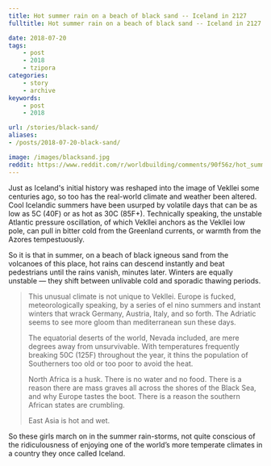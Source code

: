 ```yaml
---
title: Hot summer rain on a beach of black sand -- Iceland in 2127
fulltitle: Hot summer rain on a beach of black sand -- Iceland in 2127

date: 2018-07-20
tags:
    - post
    - 2018
    - tzipora
categories:
    - story
    - archive
keywords:
    - post
    - 2018

url: /stories/black-sand/
aliases:
- /posts/2018-07-20-black-sand/

image: /images/blacksand.jpg
reddit: https://www.reddit.com/r/worldbuilding/comments/90f56z/hot_summer_rain_on_a_beach_of_black_sand_iceland/
---
```


Just as Iceland's initial history was reshaped into the image of Vekllei some centuries ago, so too has the real-world climate and weather been altered. Cool Icelandic summers have been usurped by volatile days that can be as low as 5C (40F) or as hot as 30C (85F+). Technically speaking, the unstable Atlantic pressure oscillation, of which Vekllei anchors as the Vekllei low pole, can pull in bitter cold from the Greenland currents, or warmth from the Azores tempestuously.

So it is that in summer, on a beach of black igneous sand from the volcanoes of this place, hot rains can descend instantly and beat pedestrians until the rains vanish, minutes later. Winters are equally unstable  —  they shift between unlivable cold and sporadic thawing periods.

>This unusual climate is not unique to Vekllei. Europe is fucked, meteorologically speaking, by a series of el nino summers and instant winters that wrack Germany, Austria, Italy, and so forth. The Adriatic seems to see more gloom than mediterranean sun these days.
>
>The equatorial deserts of the world, Nevada included, are mere degrees away from unsurvivable. With temperatures frequently breaking 50C (125F) throughout the year, it thins the population of Southerners too old or too poor to avoid the heat.
>
>North Africa is a husk. There is no water and no food. There is a reason there are mass graves all across the shores of the Black Sea, and why Europe tastes the boot. There is a reason the southern African states are crumbling.
>
>East Asia is hot and wet.

So these girls march on in the summer rain-storms, not quite conscious of the ridiculousness of enjoying one of the world’s more temperate climates in a country they once called Iceland.
